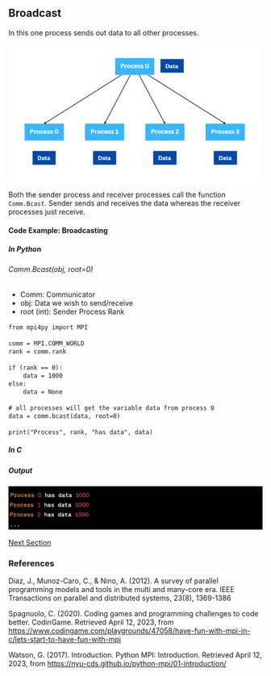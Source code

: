 ## Broadcast

In this one process sends out data to all other processes.

![alt text](https://github.com/japnitahuja/guide-to-mpi/blob/main/documentation/images/broadcast.jpg)

Both the sender process and receiver processes call the function `Comm.Bcast`. Sender sends and receives the data whereas the receiver processes just receive.

#### Code Example: Broadcasting

##### In Python

###### Comm.Bcast(obj, root=0)
- Comm: Communicator
- obj: Data we wish to send/receive
- root (int): Sender Process Rank

```
from mpi4py import MPI

comm = MPI.COMM_WORLD
rank = comm.rank

if (rank == 0):
    data = 1000
else:
    data = None

# all processes will get the variable data from process 0
data = comm.bcast(data, root=0)

print("Process", rank, "has data", data)

```

##### In C

##### Output

![alt text](https://github.com/japnitahuja/guide-to-mpi/blob/main/documentation/images/output6.jpg)


[Next Section]()

### References

Diaz, J., Munoz-Caro, C., & Nino, A. (2012). A survey of parallel programming models and tools in the multi and many-core era. IEEE Transactions on parallel and distributed systems, 23(8), 1369-1386

Spagnuolo, C. (2020). Coding games and programming challenges to code better. CodinGame. Retrieved April 12, 2023, from https://www.codingame.com/playgrounds/47058/have-fun-with-mpi-in-c/lets-start-to-have-fun-with-mpi 

Watson, G. (2017). Introduction. Python MPI: Introduction. Retrieved April 12, 2023, from https://nyu-cds.github.io/python-mpi/01-introduction/ 
